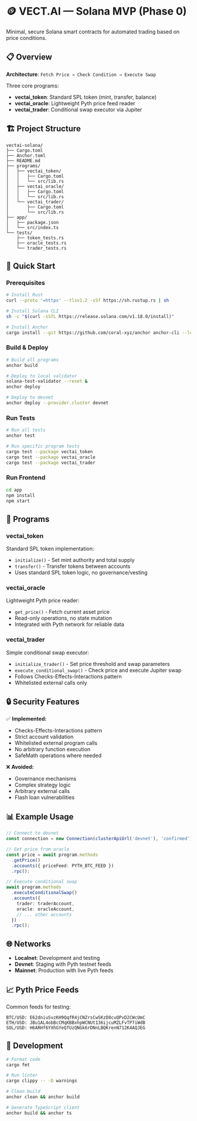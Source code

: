 # 🪙 VECT.AI — Solana MVP (Phase 0)

Minimal, secure Solana smart contracts for automated trading based on price conditions.

## 📋 Overview

**Architecture**: `Fetch Price → Check Condition → Execute Swap`

Three core programs:
- **vectai_token**: Standard SPL token (mint, transfer, balance)
- **vectai_oracle**: Lightweight Pyth price feed reader  
- **vectai_trader**: Conditional swap executor via Jupiter

## 🏗️ Project Structure

```
vectai-solana/
├── Cargo.toml
├── Anchor.toml
├── README.md
├── programs/
│   ├── vectai_token/
│   │   ├── Cargo.toml
│   │   └── src/lib.rs
│   ├── vectai_oracle/
│   │   ├── Cargo.toml
│   │   └── src/lib.rs
│   └── vectai_trader/
│       ├── Cargo.toml
│       └── src/lib.rs
├── app/
│   ├── package.json
│   └── src/index.ts
└── tests/
    ├── token_tests.rs
    ├── oracle_tests.rs
    └── trader_tests.rs
```

## 🚀 Quick Start

### Prerequisites
```bash
# Install Rust
curl --proto '=https' --tlsv1.2 -sSf https://sh.rustup.rs | sh

# Install Solana CLI
sh -c "$(curl -sSfL https://release.solana.com/v1.18.0/install)"

# Install Anchor
cargo install --git https://github.com/coral-xyz/anchor anchor-cli --locked
```

### Build & Deploy
```bash
# Build all programs
anchor build

# Deploy to local validator
solana-test-validator --reset &
anchor deploy

# Deploy to devnet  
anchor deploy --provider.cluster devnet
```

### Run Tests
```bash
# Run all tests
anchor test

# Run specific program tests
cargo test --package vectai_token
cargo test --package vectai_oracle  
cargo test --package vectai_trader
```

### Run Frontend
```bash
cd app
npm install
npm start
```

## 🔧 Programs

### vectai_token
Standard SPL token implementation:
- `initialize()` - Set mint authority and total supply
- `transfer()` - Transfer tokens between accounts
- Uses standard SPL token logic, no governance/vesting

### vectai_oracle  
Lightweight Pyth price reader:
- `get_price()` - Fetch current asset price
- Read-only operations, no state mutation
- Integrated with Pyth network for reliable data

### vectai_trader
Simple conditional swap executor:
- `initialize_trader()` - Set price threshold and swap parameters
- `execute_conditional_swap()` - Check price and execute Jupiter swap
- Follows Checks-Effects-Interactions pattern
- Whitelisted external calls only

## 🔒 Security Features

✅ **Implemented:**
- Checks-Effects-Interactions pattern
- Strict account validation
- Whitelisted external program calls
- No arbitrary function execution
- SafeMath operations where needed

❌ **Avoided:**  
- Governance mechanisms
- Complex strategy logic
- Arbitrary external calls
- Flash loan vulnerabilities

## 📊 Example Usage

```typescript
// Connect to devnet
const connection = new Connection(clusterApiUrl('devnet'), 'confirmed');

// Get price from oracle
const price = await program.methods
  .getPrice()
  .accounts({ priceFeed: PYTH_BTC_FEED })
  .rpc();

// Execute conditional swap
await program.methods
  .executeConditionalSwap()
  .accounts({
    trader: traderAccount,
    oracle: oracleAccount,
    // ... other accounts
  })
  .rpc();
```

## 🌐 Networks

- **Localnet**: Development and testing
- **Devnet**: Staging with Pyth testnet feeds
- **Mainnet**: Production with live Pyth feeds

## 📈 Pyth Price Feeds

Common feeds for testing:
```
BTC/USD: E62dniuSvzKH9QqfR4jCNZrsCwSKzD8cuQPvD2CWcUmC
ETH/USD: JBu1AL4obBcCMqKBBxhpWCNUt136ijcuMZLFvTP7iWdB
SOL/USD: H6ARHf6YXhGYeQfUzQNGk6rDNnLBQKrenN712K4AQJEG
```

## 🔧 Development

```bash
# Format code
cargo fmt

# Run linter  
cargo clippy -- -D warnings

# Clean build
anchor clean && anchor build

# Generate TypeScript client
anchor build && anchor ts
```
